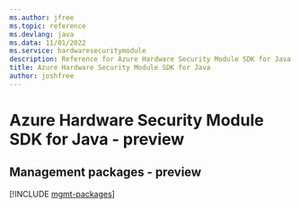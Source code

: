 ```yaml
---
ms.author: jfree
ms.topic: reference
ms.devlang: java
ms.data: 11/01/2022
ms.service: hardwaresecuritymodule
description: Reference for Azure Hardware Security Module SDK for Java
title: Azure Hardware Security Module SDK for Java
author: joshfree
---
```

# Azure Hardware Security Module SDK for Java - preview

## Management packages - preview
[!INCLUDE [mgmt-packages](hardware-security-module-mgmt-index.md)]
